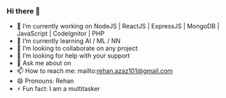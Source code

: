 ### Hi there 👋
- 🔭 I’m currently working on NodeJS | ReactJS | ExpressJS | MongoDB | JavaScript | CodeIgnitor | PHP
- 🌱 I’m currently learning AI / ML / NN
- 👯 I’m looking to collaborate on any project
- 🤔 I’m looking for help with your support
- 💬 Ask me about on 
- 📫 How to reach me: mailto:rehan.azaz101@gmail.com
- 😄 Pronouns: Rehan
- ⚡ Fun fact: I am a multitasker
